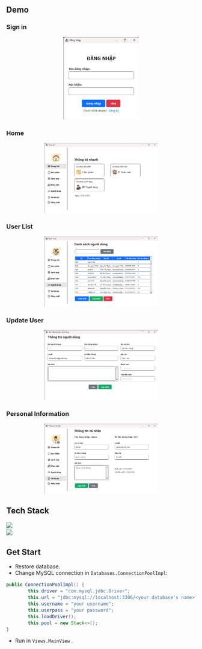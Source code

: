 ## Demo
### Sign in
<div align="center">
<img src="demo/login.png" width="200"/>
</div>

### Home
<div align="center">
<img src="demo/home.png" width="300"/>
</div>

### User List
<div align="center">
<img src="demo/users.png" width="300"/>
</div>

### Update User
<div align="center">
<img src="demo/updateUser.png" width="300"/>
</div>

### Personal Information
<div align="center">
<img src="demo/userAccount.png" width="300"/>
</div>

## Tech Stack
![](https://img.shields.io/badge/JAVA-00AFF0?style=for-the-badge&logo=openjdk)
<br>
![](https://img.shields.io/badge/mysql-4479A1?style=for-the-badge&logo=mysql&logoColor=white)

## Get Start
- Restore database.
- Change MySQL connection in `Databases.ConnectionPoolImpl`:
```java
public ConnectionPoolImpl() {
		this.driver = "com.mysql.jdbc.Driver";
		this.url = "jdbc:mysql://localhost:3306/<your database's name>?allowMultiQueries=true";
		this.username = "your username";
		this.userpass = "your password";
		this.loadDriver();
		this.pool = new Stack<>();
}
```
- Run in `Views.MainView` .
